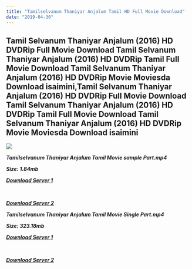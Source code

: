 ```yaml
---
title: "Tamilselvanum Thaniyar Anjalum Tamil HD Full Movie Download"
date: "2019-04-30"
---
```


## Tamil Selvanum Thaniyar Anjalum (2016) HD DVDRip Full Movie Download Tamil Selvanum Thaniyar Anjalum (2016) HD DVDRip Tamil Full Movie Download Tamil Selvanum Thaniyar Anjalum (2016) HD DVDRip Movie Moviesda Download isaimini,Tamil Selvanum Thaniyar Anjalum (2016) HD DVDRip Full Movie Download Tamil Selvanum Thaniyar Anjalum (2016) HD DVDRip Tamil Full Movie Download Tamil Selvanum Thaniyar Anjalum (2016) HD DVDRip Movie Moviesda Download isaimini

![](https://images.moviebuff.com/546ce4b1-9968-4e4f-803a-d8f9210a2609?w=1000)

**_Tamilselvanum Thaniyar Anjalum Tamil Movie sample Part.mp4_**

**_Size: 1.84mb_**

**_[Download Server 1](http://s4.uptofiles.net//files/Tamil{1d8d357801e2f4b6710faa3d835097c5c618a0f0fcded2c527300dcab25e4b83}202016{1d8d357801e2f4b6710faa3d835097c5c618a0f0fcded2c527300dcab25e4b83}20Movies/Tamil{1d8d357801e2f4b6710faa3d835097c5c618a0f0fcded2c527300dcab25e4b83}20Selvanum{1d8d357801e2f4b6710faa3d835097c5c618a0f0fcded2c527300dcab25e4b83}20Thaniyar{1d8d357801e2f4b6710faa3d835097c5c618a0f0fcded2c527300dcab25e4b83}20Anjalum{1d8d357801e2f4b6710faa3d835097c5c618a0f0fcded2c527300dcab25e4b83}20(2016){1d8d357801e2f4b6710faa3d835097c5c618a0f0fcded2c527300dcab25e4b83}20HD{1d8d357801e2f4b6710faa3d835097c5c618a0f0fcded2c527300dcab25e4b83}20DVDRip/Mp4{1d8d357801e2f4b6710faa3d835097c5c618a0f0fcded2c527300dcab25e4b83}20HD{1d8d357801e2f4b6710faa3d835097c5c618a0f0fcded2c527300dcab25e4b83}20(Single{1d8d357801e2f4b6710faa3d835097c5c618a0f0fcded2c527300dcab25e4b83}20Part)/Tamil{1d8d357801e2f4b6710faa3d835097c5c618a0f0fcded2c527300dcab25e4b83}20Selvanum{1d8d357801e2f4b6710faa3d835097c5c618a0f0fcded2c527300dcab25e4b83}20Thaniyar{1d8d357801e2f4b6710faa3d835097c5c618a0f0fcded2c527300dcab25e4b83}20Anjalum{1d8d357801e2f4b6710faa3d835097c5c618a0f0fcded2c527300dcab25e4b83}20(2016){1d8d357801e2f4b6710faa3d835097c5c618a0f0fcded2c527300dcab25e4b83}20HD{1d8d357801e2f4b6710faa3d835097c5c618a0f0fcded2c527300dcab25e4b83}20Sample.mp4)_**

**_[  
](http://s4.uptofiles.net//files/Tamil{1d8d357801e2f4b6710faa3d835097c5c618a0f0fcded2c527300dcab25e4b83}202016{1d8d357801e2f4b6710faa3d835097c5c618a0f0fcded2c527300dcab25e4b83}20Movies/Tamil{1d8d357801e2f4b6710faa3d835097c5c618a0f0fcded2c527300dcab25e4b83}20Selvanum{1d8d357801e2f4b6710faa3d835097c5c618a0f0fcded2c527300dcab25e4b83}20Thaniyar{1d8d357801e2f4b6710faa3d835097c5c618a0f0fcded2c527300dcab25e4b83}20Anjalum{1d8d357801e2f4b6710faa3d835097c5c618a0f0fcded2c527300dcab25e4b83}20(2016){1d8d357801e2f4b6710faa3d835097c5c618a0f0fcded2c527300dcab25e4b83}20HD{1d8d357801e2f4b6710faa3d835097c5c618a0f0fcded2c527300dcab25e4b83}20DVDRip/Mp4{1d8d357801e2f4b6710faa3d835097c5c618a0f0fcded2c527300dcab25e4b83}20HD{1d8d357801e2f4b6710faa3d835097c5c618a0f0fcded2c527300dcab25e4b83}20(Single{1d8d357801e2f4b6710faa3d835097c5c618a0f0fcded2c527300dcab25e4b83}20Part)/Tamil{1d8d357801e2f4b6710faa3d835097c5c618a0f0fcded2c527300dcab25e4b83}20Selvanum{1d8d357801e2f4b6710faa3d835097c5c618a0f0fcded2c527300dcab25e4b83}20Thaniyar{1d8d357801e2f4b6710faa3d835097c5c618a0f0fcded2c527300dcab25e4b83}20Anjalum{1d8d357801e2f4b6710faa3d835097c5c618a0f0fcded2c527300dcab25e4b83}20(2016){1d8d357801e2f4b6710faa3d835097c5c618a0f0fcded2c527300dcab25e4b83}20HD{1d8d357801e2f4b6710faa3d835097c5c618a0f0fcded2c527300dcab25e4b83}20Sample.mp4)_**

**_[Download Server 2](http://s4.uptofiles.net//files/Tamil{1d8d357801e2f4b6710faa3d835097c5c618a0f0fcded2c527300dcab25e4b83}202016{1d8d357801e2f4b6710faa3d835097c5c618a0f0fcded2c527300dcab25e4b83}20Movies/Tamil{1d8d357801e2f4b6710faa3d835097c5c618a0f0fcded2c527300dcab25e4b83}20Selvanum{1d8d357801e2f4b6710faa3d835097c5c618a0f0fcded2c527300dcab25e4b83}20Thaniyar{1d8d357801e2f4b6710faa3d835097c5c618a0f0fcded2c527300dcab25e4b83}20Anjalum{1d8d357801e2f4b6710faa3d835097c5c618a0f0fcded2c527300dcab25e4b83}20(2016){1d8d357801e2f4b6710faa3d835097c5c618a0f0fcded2c527300dcab25e4b83}20HD{1d8d357801e2f4b6710faa3d835097c5c618a0f0fcded2c527300dcab25e4b83}20DVDRip/Mp4{1d8d357801e2f4b6710faa3d835097c5c618a0f0fcded2c527300dcab25e4b83}20HD{1d8d357801e2f4b6710faa3d835097c5c618a0f0fcded2c527300dcab25e4b83}20(Single{1d8d357801e2f4b6710faa3d835097c5c618a0f0fcded2c527300dcab25e4b83}20Part)/Tamil{1d8d357801e2f4b6710faa3d835097c5c618a0f0fcded2c527300dcab25e4b83}20Selvanum{1d8d357801e2f4b6710faa3d835097c5c618a0f0fcded2c527300dcab25e4b83}20Thaniyar{1d8d357801e2f4b6710faa3d835097c5c618a0f0fcded2c527300dcab25e4b83}20Anjalum{1d8d357801e2f4b6710faa3d835097c5c618a0f0fcded2c527300dcab25e4b83}20(2016){1d8d357801e2f4b6710faa3d835097c5c618a0f0fcded2c527300dcab25e4b83}20HD{1d8d357801e2f4b6710faa3d835097c5c618a0f0fcded2c527300dcab25e4b83}20Sample.mp4)_**

**_Tamilselvanum Thaniyar Anjalum Tamil Movie Single Part.mp4_**

**_Size: 323.18mb_**

**_[Download Server 1](http://s4.uptofiles.net//files/Tamil{1d8d357801e2f4b6710faa3d835097c5c618a0f0fcded2c527300dcab25e4b83}202016{1d8d357801e2f4b6710faa3d835097c5c618a0f0fcded2c527300dcab25e4b83}20Movies/Tamil{1d8d357801e2f4b6710faa3d835097c5c618a0f0fcded2c527300dcab25e4b83}20Selvanum{1d8d357801e2f4b6710faa3d835097c5c618a0f0fcded2c527300dcab25e4b83}20Thaniyar{1d8d357801e2f4b6710faa3d835097c5c618a0f0fcded2c527300dcab25e4b83}20Anjalum{1d8d357801e2f4b6710faa3d835097c5c618a0f0fcded2c527300dcab25e4b83}20(2016){1d8d357801e2f4b6710faa3d835097c5c618a0f0fcded2c527300dcab25e4b83}20HD{1d8d357801e2f4b6710faa3d835097c5c618a0f0fcded2c527300dcab25e4b83}20DVDRip/Mp4{1d8d357801e2f4b6710faa3d835097c5c618a0f0fcded2c527300dcab25e4b83}20HD{1d8d357801e2f4b6710faa3d835097c5c618a0f0fcded2c527300dcab25e4b83}20(Single{1d8d357801e2f4b6710faa3d835097c5c618a0f0fcded2c527300dcab25e4b83}20Part)/Tamil{1d8d357801e2f4b6710faa3d835097c5c618a0f0fcded2c527300dcab25e4b83}20Selvanum{1d8d357801e2f4b6710faa3d835097c5c618a0f0fcded2c527300dcab25e4b83}20Thaniyar{1d8d357801e2f4b6710faa3d835097c5c618a0f0fcded2c527300dcab25e4b83}20Anjalum{1d8d357801e2f4b6710faa3d835097c5c618a0f0fcded2c527300dcab25e4b83}20(2016){1d8d357801e2f4b6710faa3d835097c5c618a0f0fcded2c527300dcab25e4b83}20Single{1d8d357801e2f4b6710faa3d835097c5c618a0f0fcded2c527300dcab25e4b83}20Part.mp4)_**

**_[  
](http://s4.uptofiles.net//files/Tamil{1d8d357801e2f4b6710faa3d835097c5c618a0f0fcded2c527300dcab25e4b83}202016{1d8d357801e2f4b6710faa3d835097c5c618a0f0fcded2c527300dcab25e4b83}20Movies/Tamil{1d8d357801e2f4b6710faa3d835097c5c618a0f0fcded2c527300dcab25e4b83}20Selvanum{1d8d357801e2f4b6710faa3d835097c5c618a0f0fcded2c527300dcab25e4b83}20Thaniyar{1d8d357801e2f4b6710faa3d835097c5c618a0f0fcded2c527300dcab25e4b83}20Anjalum{1d8d357801e2f4b6710faa3d835097c5c618a0f0fcded2c527300dcab25e4b83}20(2016){1d8d357801e2f4b6710faa3d835097c5c618a0f0fcded2c527300dcab25e4b83}20HD{1d8d357801e2f4b6710faa3d835097c5c618a0f0fcded2c527300dcab25e4b83}20DVDRip/Mp4{1d8d357801e2f4b6710faa3d835097c5c618a0f0fcded2c527300dcab25e4b83}20HD{1d8d357801e2f4b6710faa3d835097c5c618a0f0fcded2c527300dcab25e4b83}20(Single{1d8d357801e2f4b6710faa3d835097c5c618a0f0fcded2c527300dcab25e4b83}20Part)/Tamil{1d8d357801e2f4b6710faa3d835097c5c618a0f0fcded2c527300dcab25e4b83}20Selvanum{1d8d357801e2f4b6710faa3d835097c5c618a0f0fcded2c527300dcab25e4b83}20Thaniyar{1d8d357801e2f4b6710faa3d835097c5c618a0f0fcded2c527300dcab25e4b83}20Anjalum{1d8d357801e2f4b6710faa3d835097c5c618a0f0fcded2c527300dcab25e4b83}20(2016){1d8d357801e2f4b6710faa3d835097c5c618a0f0fcded2c527300dcab25e4b83}20Single{1d8d357801e2f4b6710faa3d835097c5c618a0f0fcded2c527300dcab25e4b83}20Part.mp4)_**

**_[Download Server 2](http://s4.uptofiles.net//files/Tamil{1d8d357801e2f4b6710faa3d835097c5c618a0f0fcded2c527300dcab25e4b83}202016{1d8d357801e2f4b6710faa3d835097c5c618a0f0fcded2c527300dcab25e4b83}20Movies/Tamil{1d8d357801e2f4b6710faa3d835097c5c618a0f0fcded2c527300dcab25e4b83}20Selvanum{1d8d357801e2f4b6710faa3d835097c5c618a0f0fcded2c527300dcab25e4b83}20Thaniyar{1d8d357801e2f4b6710faa3d835097c5c618a0f0fcded2c527300dcab25e4b83}20Anjalum{1d8d357801e2f4b6710faa3d835097c5c618a0f0fcded2c527300dcab25e4b83}20(2016){1d8d357801e2f4b6710faa3d835097c5c618a0f0fcded2c527300dcab25e4b83}20HD{1d8d357801e2f4b6710faa3d835097c5c618a0f0fcded2c527300dcab25e4b83}20DVDRip/Mp4{1d8d357801e2f4b6710faa3d835097c5c618a0f0fcded2c527300dcab25e4b83}20HD{1d8d357801e2f4b6710faa3d835097c5c618a0f0fcded2c527300dcab25e4b83}20(Single{1d8d357801e2f4b6710faa3d835097c5c618a0f0fcded2c527300dcab25e4b83}20Part)/Tamil{1d8d357801e2f4b6710faa3d835097c5c618a0f0fcded2c527300dcab25e4b83}20Selvanum{1d8d357801e2f4b6710faa3d835097c5c618a0f0fcded2c527300dcab25e4b83}20Thaniyar{1d8d357801e2f4b6710faa3d835097c5c618a0f0fcded2c527300dcab25e4b83}20Anjalum{1d8d357801e2f4b6710faa3d835097c5c618a0f0fcded2c527300dcab25e4b83}20(2016){1d8d357801e2f4b6710faa3d835097c5c618a0f0fcded2c527300dcab25e4b83}20Single{1d8d357801e2f4b6710faa3d835097c5c618a0f0fcded2c527300dcab25e4b83}20Part.mp4)_**
